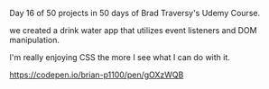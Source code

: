 Day 16 of 50 projects in 50 days of Brad Traversy's Udemy Course.

we created a drink water app that utilizes event listeners and DOM
manipulation.

I'm really enjoying CSS the more I see what I can do with it.

https://codepen.io/brian-p1100/pen/gOXzWQB